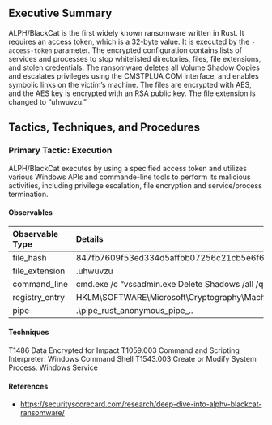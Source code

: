## Executive Summary

ALPH/BlackCat is the first widely known ransomware written in Rust.
It requires an access token, which is a 32-byte value. It is executed by the
`-access-token` parameter. The encrypted configuration contains lists of
services and processes to stop whitelisted directories, files, file extensions,
and stolen credentials. The ransomware deletes all Volume Shadow Copies and
escalates privileges using the CMSTPLUA COM interface, and enables symbolic
links on the victim’s machine. The files are encrypted with AES, and the AES
key is encrypted with an RSA public key. The file extension is changed to
“uhwuvzu.”

## Tactics, Techniques, and Procedures

### Primary Tactic: Execution

ALPH/BlackCat executes by using a specified access token and utilizes various
Windows APIs and commande-line tools to perform its malicious activities,
including privilege escalation, file encryption and service/process termination.

#### Observables

| Observable Type   | Details                         |
|:------------------|:--------------------------------|
| file_hash | 847fb7609f53ed334d5affbb07256c21cb5e6f68b1cc14004f5502d714d2a456 |
| file_extension | .uhwuvzu |
| command_line | cmd.exe /c “vssadmin.exe Delete Shadows /all /quiet” |
|registry_entry | HKLM\SOFTWARE\Microsoft\Cryptography\MachineGuid |
| pipe | \.\pipe_rust_anonymous_pipe_.<Process ID>.<Random number> |

#### Techniques

T1486 Data Encrypted for Impact
T1059.003 Command and Scripting Interpreter: Windows Command Shell
T1543.003 Create or Modify System Process: Windows Service

#### References

- <https://securityscorecard.com/research/deep-dive-into-alphv-blackcat-ransomware/>
